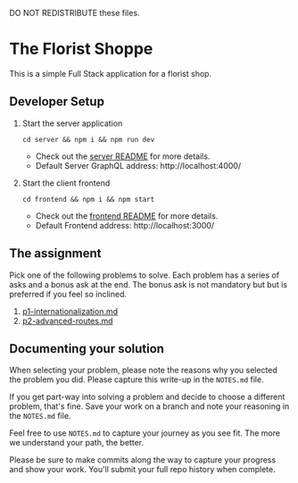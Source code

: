 DO NOT REDISTRIBUTE these files.

# The Florist Shoppe

This is a simple Full Stack application for a florist shop.

## Developer Setup

1. Start the server application

    `cd server && npm i && npm run dev`
    - Check out the [server README](./server/README.md) for more
      details.
    - Default Server GraphQL address: http://localhost:4000/
    
2. Start the client frontend

    `cd frontend && npm i && npm start`
    - Check out the [frontend README](./frontend/README.md) for more
      details.
    - Default Frontend address: http://localhost:3000/

## The assignment

Pick one of the following problems to solve. Each problem has a series
of asks and a bonus ask at the end. The bonus ask is not mandatory but
but is preferred if you feel so inclined.

1. [p1-internationalization.md](p1-internationalization.md)
2. [p2-advanced-routes.md](p2-advanced-routes.md)

## Documenting your solution

When selecting your problem, please note the reasons why you selected
the problem you did. Please capture this write-up in the `NOTES.md`
file.

If you get part-way into solving a problem and decide to choose a
different problem, that's fine. Save your work on a branch and note
your reasoning in the `NOTES.md` file.

Feel free to use `NOTES.md` to capture your journey as you see
fit. The more we understand your path, the better.

Please be sure to make commits along the way to capture your progress
and show your work. You'll submit your full repo history when
complete.
